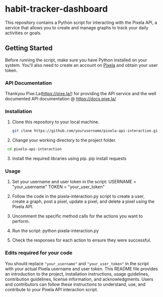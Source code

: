 # habit-tracker-dashboard
This repository contains a Python script for interacting with the Pixela API, a service that allows you to create and manage graphs to track your daily activities or goals.

## Getting Started

Before running the script, make sure you have Python installed on your system. You'll also need to create an account on [Pixela](https://pixe.la/) and obtain your user token.

### API Documentation
Thankyou Pixe.La(https://pixe.la/) for providing the API service and the well documented API documentation @ https://docs.pixe.la/

### Installation

1. Clone this repository to your local machine.

   ```bash
   git clone https://github.com/yourusername/pixela-api-interaction.git

2. Change your working directory to the project folder.
  ```bash
   cd pixela-api-interaction
  ```

3. Install the required libraries using pip.
  pip install requests

### Usage
1. Set your username and user token in the script:
    USERNAME = "your_username"
    TOKEN = "your_user_token"

2. Follow the code in the pixela-interaction.py script to create a user, create a graph, post a pixel, update a pixel, and delete a pixel using the Pixela API.

3. Uncomment the specific method calls for the actions you want to perform.

4. Run the script:
   python pixela-interaction.py

5. Check the responses for each action to ensure they were successful.

### Edits required for your code
You should replace `"your_username"` and `"your_user_token"` in the script with your actual Pixela username and user token. This README file provides an introduction to the project, installation instructions, usage guidelines, contribution guidelines, license information, and acknowledgments. Users and contributors can follow these instructions to understand, use, and contribute to your Pixela API interaction script.

